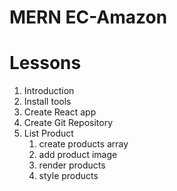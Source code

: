 # MERN EC-Amazon

# Lessons
1. Introduction
2. Install tools
3. Create React app
4. Create Git Repository
5. List Product
    1. create products array
    2. add product image
    3. render products
    4. style products